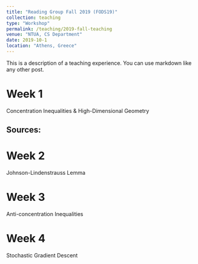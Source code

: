 ```yaml
---
title: "Reading Group Fall 2019 (FODS19)"
collection: teaching
type: "Workshop"
permalink: /teaching/2019-fall-teaching
venue: "NTUA, CS Department"
date: 2019-10-1
location: "Athens, Greece"
---
```


This is a description of a teaching experience. You can use markdown like any other post.

Week 1
======
Concentration Inequalities & High-Dimensional Geometry

Sources: 
----

Week 2
======
Johnson-Lindenstrauss Lemma

Week 3
======
Anti-concentration Inequalities

Week 4
======
Stochastic Gradient Descent
